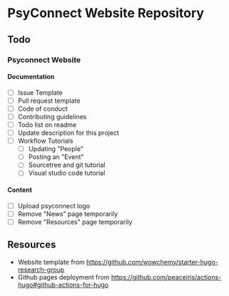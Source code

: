 
# PsyConnect Website Repository

## Todo

### Psyconnect Website

#### Documentation 
- [ ] Issue Template  
- [ ] Pull request template  
- [ ] Code of conduct  
- [ ] Contributing guidelines
- [ ] Todo list on readme
- [ ] Update description for this project
- [ ] Workflow Tutorials
  - [ ] Updating "People"
  - [ ] Posting an "Event"
  - [ ] Sourcetree and git tutorial
  - [ ] Visual studio code tutorial
  
#### Content
- [ ] Upload psyconnect logo
- [ ] Remove "News" page temporarily
- [ ] Remove "Resources" page temporarily

## Resources
- Website template from https://github.com/wowchemy/starter-hugo-research-group
- Github pages deployment from https://github.com/peaceiris/actions-hugo#github-actions-for-hugo